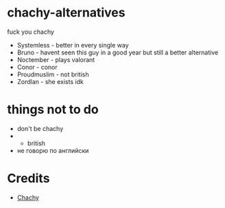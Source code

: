 # chachy-alternatives
fuck you chachy

- Systemless - better in every single way
- Bruno - havent seen this guy in a good year but still a better alternative
- Noctember - plays valorant
- Conor - conor
- Proudmuslim - not british
- Zordlan - she exists idk

# things not to do
- don't be chachy
- - british
- не говорю по английски

# Credits
- [Chachy](https://i.imgur.com/kNuBgRe.png)
